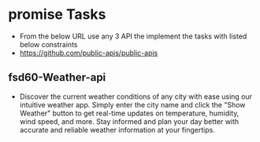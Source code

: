 # promise Tasks
 - From the below URL use any 3 API the implement the tasks with listed below constraints
 - https://github.com/public-apis/public-apis
## fsd60-Weather-api
 - Discover the current weather conditions of any city with ease using our intuitive weather app.
Simply enter the city name and click the "Show Weather" button to get real-time updates on temperature, humidity, wind speed, and more.
Stay informed and plan your day better with accurate and reliable weather information at your fingertips.
